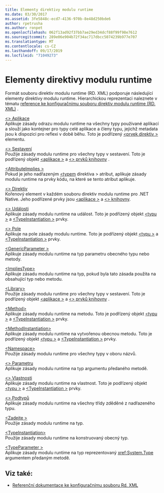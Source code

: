 ```yaml
---
title: Elementy direktivy modulu runtime
ms.date: 03/30/2017
ms.assetid: 3fe5848c-ecd7-4136-970b-8e48d250bde6
author: rpetrusha
ms.author: ronpet
ms.openlocfilehash: 062f13ad92f37bb7ae29ed34dcf88f99f98e7612
ms.sourcegitcommit: 289e06e904b72f34ac717dbcc5074239b977e707
ms.translationtype: MT
ms.contentlocale: cs-CZ
ms.lasthandoff: 09/17/2019
ms.locfileid: "71049273"
---
```

# <a name="runtime-directive-elements"></a>Elementy direktivy modulu runtime
Formát souboru direktiv modulu runtime (RD. XML) podporuje následující elementy direktivy modulu runtime. Hierarchickou reprezentaci naleznete v tématu [reference ke konfiguračnímu souboru direktiv modulu runtime (RD. XML)](runtime-directives-rd-xml-configuration-file-reference.md) .  
  
 [\<> Aplikace](application-element-net-native.md)  
 Aplikuje zásady odrazu modulu runtime na všechny typy používané aplikací a slouží jako kontejner pro typy celé aplikace a členy typu, jejichž metadata jsou k dispozici pro reflexi v době běhu. Toto je podřízený [ \<prvek direktiv >](directives-element-net-native.md) elementu.  
  
 [\<> Sestavení](assembly-element-net-native.md)  
 Použije zásady modulu runtime pro všechny typy v sestavení. Toto je podřízený objekt [ \<aplikace >](application-element-net-native.md) a [ \<> prvků knihovny](library-element-net-native.md) .  
  
 [\<AttributeImplies >](attributeimplies-element-net-native.md)  
 Pokud je jeho nadřazeným [ \<typem](type-element-net-native.md) direktiva > atribut, aplikuje zásady modulu runtime na prvky kódu, na které se tento atribut aplikuje.  
  
 [\<> Direktiv](directives-element-net-native.md)  
 Kořenový element v každém souboru direktiv modulu runtime pro .NET Native. Jeho podřízené prvky jsou [ \<aplikace >](application-element-net-native.md) a [ \<> knihovny](library-element-net-native.md).  
  
 [\<> Události](event-element-net-native.md)  
 Aplikuje zásady modulu runtime na událost. Toto je podřízený objekt [ \<typu >](type-element-net-native.md) a [ \<TypeInstantiation >](typeinstantiation-element-net-native.md) prvky.  
  
 [\<> Pole](field-element-net-native.md)  
 Aplikuje na pole zásady modulu runtime. Toto je podřízený objekt [ \<typu >](type-element-net-native.md) a [ \<TypeInstantiation >](typeinstantiation-element-net-native.md) prvky.  
  
 [\<GenericParameter >](genericparameter-element-net-native.md)  
 Aplikuje zásady modulu runtime na typ parametru obecného typu nebo metody.  
  
 [\<ImpliesType>](impliestype-element-net-native.md)  
 Aplikuje zásadu modulu runtime na typ, pokud byla tato zásada použita na obsahující typ nebo metodu.  
  
 [\<Library>](library-element-net-native.md)  
 Použije zásady modulu runtime pro všechny typy v sestavení. Toto je podřízený objekt [ \<aplikace >](application-element-net-native.md) a [ \<> prvků knihovny](library-element-net-native.md) .  
  
 [\<Method>](method-element-net-native.md)  
 Aplikuje zásady modulu runtime na metodu. Toto je podřízený objekt [ \<typu >](type-element-net-native.md) a [ \<TypeInstantiation >](typeinstantiation-element-net-native.md) prvky.  
  
 [\<MethodInstantiation>](methodinstantiation-element-net-native.md)  
 Aplikuje zásady modulu runtime na vytvořenou obecnou metodu. Toto je podřízený objekt [ \<typu >](type-element-net-native.md) a [ \<TypeInstantiation >](typeinstantiation-element-net-native.md) prvky.  
  
 [\<Namespace>](namespace-element-net-native.md)  
 Použije zásady modulu runtime pro všechny typy v oboru názvů.  
  
 [\<> Parametru](parameter-element-net-native.md)  
 Aplikuje zásady modulu runtime na typ argumentu předaného metodě.  
  
 [\<> Vlastnosti](property-element-net-native.md)  
 Aplikuje zásady modulu runtime na vlastnost. Toto je podřízený objekt [ \<typu >](type-element-net-native.md) a [ \<TypeInstantiation >](typeinstantiation-element-net-native.md) prvky.  
  
 [\<> Podtypů](subtypes-element-net-native.md)  
 Aplikuje zásady modulu runtime na všechny třídy zděděné z nadřazeného typu.  
  
 [\<Zadejte >](type-element-net-native.md)  
 Použije zásady modulu runtime na typ.  
  
 [\<TypeInstantiation>](typeinstantiation-element-net-native.md)  
 Použije zásady modulu runtime na konstruovaný obecný typ.  
  
 [\<TypeParameter >](typeparameter-element-net-native.md)  
 Aplikuje zásady modulu runtime na typ reprezentovaný <xref:System.Type> argumentem předaným metodě.  
  
## <a name="see-also"></a>Viz také:

- [Referenční dokumentace ke konfiguračnímu souboru Rd. XML](runtime-directives-rd-xml-configuration-file-reference.md)
